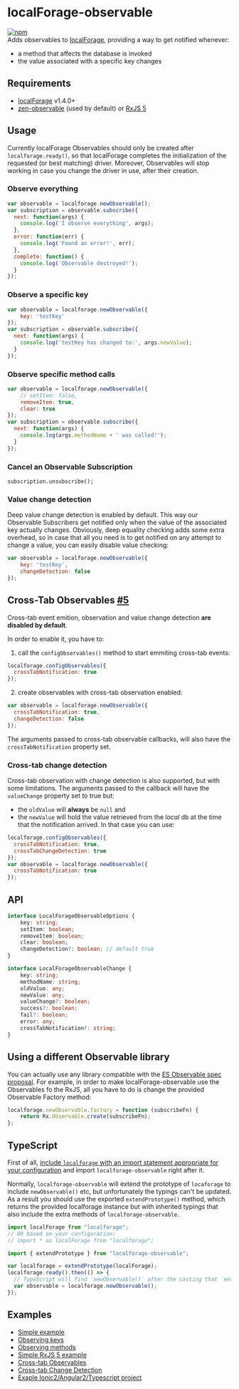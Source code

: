 # localForage-observable
[![npm](https://img.shields.io/npm/dm/localforage-observable.svg)](https://www.npmjs.com/package/localforage-observable)  
Adds observables to [localForage](https://github.com/mozilla/localForage), providing a way to get notified whenever:
* a method that affects the database is invoked
* the value associated with a specific key changes

## Requirements

* [localForage](https://github.com/mozilla/localForage) v1.4.0+
* [zen-observable](https://github.com/zenparsing/zen-observable) (used by default) or [RxJS 5](https://github.com/ReactiveX/RxJS)

## Usage
Currently localForage Observables should only be created after `localforage.ready()`, so that localForage completes the initialization of the requested (or best matching) driver. Moreover, Observables will stop working in case you change the driver in use, after their creation.

### Observe everything
```js
var observable = localforage.newObservable();
var subscription = observable.subscribe({
  next: function(args) {
    console.log('I observe everything', args);
  },
  error: function(err) {
    console.log('Found an error!', err);
  },
  complete: function() {
    console.log('Observable destroyed!');
  }
});
```

### Observe a specific key
```js
var observable = localforage.newObservable({
    key: 'testKey'
});
var subscription = observable.subscribe({
  next: function(args) {
    console.log('testKey has changed to:', args.newValue);
  }
});
```

### Observe specific method calls
```js
var observable = localforage.newObservable({
    // setItem: false,
    removeItem: true,
    clear: true
});
var subscription = observable.subscribe({
  next: function(args) {
    console.log(args.methodName + ' was called!');
  }
});
```

### Cancel an Observable Subscription
```
subscription.unsubscribe();
```

### Value change detection
Deep value change detection is enabled by default. This way our Observable Subscribers get notified only when the value of the associated key actually changes. Obviously, deep equality checking adds some extra overhead, so in case that all you need is to get notified on any attempt to change a value, you can easily disable value checking:
```js
var observable = localforage.newObservable({
    key: 'testKey',
    changeDetection: false
});
```

## Cross-Tab Observables [#5](https://github.com/localForage/localForage-observable/issues/5)
Cross-tab event emition, observation and value change detection **are disabled by default**.

In order to enable it, you have to:  
1) call the `configObservables()` method to start emmiting cross-tab events:
```js
localforage.configObservables({
  crossTabNotification: true
});
```
2) create observables with cross-tab observation enabled:
```js
var observable = localforage.newObservable({
  crossTabNotification: true,
  changeDetection: false
});
```
The arguments passed to cross-tab observable callbacks,  will also have the `crossTabNotification` property set.

### Cross-tab change detection

Cross-tab observation with change detection is also supported, but with some limitations.
The arguments passed to the callback will have the `valueChange` property set to true but:
* the `oldValue` will **always** be `null` and 
* the `newValue` will hold the value retrieved from the *local* db at the time that the notification arrived.
In that case you can use:
```js
localforage.configObservables({
  crossTabNotification: true,
  crossTabChangeDetection: true
});
var observable = localforage.newObservable({
  crossTabNotification: true
});
```

## API
```typescript
interface LocalForageObservableOptions {
    key: string;
    setItem: boolean;
    removeItem: boolean;
    clear: boolean;
    changeDetection?: boolean; // default true
}

interface LocalForageObservableChange {
    key: string;
    methodName: string;
    oldValue: any;
    newValue: any;
    valueChange?: boolean;
    success?: boolean;
    fail?: boolean;
    error: any;
    crossTabNotification?: string;
}
```

## Using a different Observable library
You can actually use any library compatible with the [ES Observable spec proposal](https://github.com/zenparsing/es-observable). For example, in order to make localForage-observable use the Observables fo the RxJS, all you have to do is change the provided Observable Factory method:
```js
localforage.newObservable.factory = function (subscribeFn) {
    return Rx.Observable.create(subscribeFn);
};
```

## TypeScript

First of all, [include `localforage` with an import statement appropriate for your configuration](https://github.com/localForage/localForage/blob/master/README.md#typescript) and import `localforage-observable` right after it.

Normally, `localforage-observable` will extend the prototype of `locaforage` to include `newObservable()` etc, but unfortunately the typings can't be updated. As a result you should use the exported `extendPrototype()` method, which returns the provided localforage instance but with inherited typings that also include the extra methods of `localforage-observable`.

```javascript
import localForage from "localforage";
// OR based on your configuration:
// import * as localForage from "localforage";

import { extendPrototype } from "localforage-observable";

var localforage = extendPrototype(localForage);
localforage.ready().then(() => {
  // TypeScript will find `newObservable()` after the casting that `extendPrototype()` does
  var observable = localforage.newObservable();
});

```


## Examples
* [Simple example](http://codepen.io/thgreasi/pen/pyXbRg)
* [Observing keys](http://codepen.io/thgreasi/pen/LNKZxQ)
* [Observing methods](http://codepen.io/thgreasi/pen/wGLWgL)
* [Simple RxJS 5 example](http://codepen.io/thgreasi/pen/wGLWmv)
* [Cross-tab Observables](http://codepen.io/thgreasi/pen/NdObOW)
* [Cross-tab Change Detection](http://codepen.io/thgreasi/pen/bgmBmb)
* [Exaple Ionic2/Angular2/Typescript project](https://github.com/thgreasi/localForage-cordovaSQLiteDriver-TestIonic2App)
